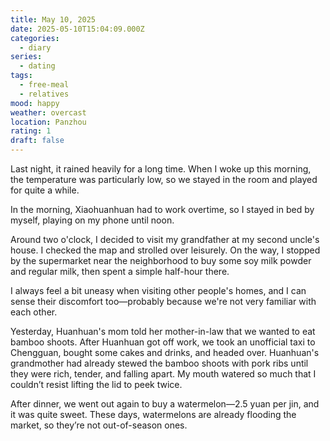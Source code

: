 ```yaml
---
title: May 10, 2025
date: 2025-05-10T15:04:09.000Z
categories:
  - diary
series:
  - dating
tags:
  - free-meal
  - relatives
mood: happy
weather: overcast
location: Panzhou
rating: 1
draft: false
---
```


Last night, it rained heavily for a long time. When I woke up this morning, the temperature was particularly low, so we stayed in the room and played for quite a while.  

In the morning, Xiaohuanhuan had to work overtime, so I stayed in bed by myself, playing on my phone until noon.  

Around two o'clock, I decided to visit my grandfather at my second uncle's house. I checked the map and strolled over leisurely. On the way, I stopped by the supermarket near the neighborhood to buy some soy milk powder and regular milk, then spent a simple half-hour there.  

I always feel a bit uneasy when visiting other people's homes, and I can sense their discomfort too—probably because we're not very familiar with each other.  

Yesterday, Huanhuan's mom told her mother-in-law that we wanted to eat bamboo shoots. After Huanhuan got off work, we took an unofficial taxi to Chengguan, bought some cakes and drinks, and headed over. Huanhuan's grandmother had already stewed the bamboo shoots with pork ribs until they were rich, tender, and falling apart. My mouth watered so much that I couldn’t resist lifting the lid to peek twice.  

After dinner, we went out again to buy a watermelon—2.5 yuan per jin, and it was quite sweet. These days, watermelons are already flooding the market, so they’re not out-of-season ones. 